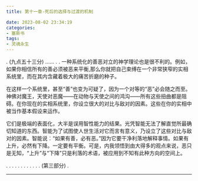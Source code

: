 ```yaml
---
title: 第十一章-死后的选择与过渡的机制

date: 2023-08-02 23:34:19
categories: 
- 塞斯书
tags:
- 灵魂永生
---
```


.
(九点五十三分) ……
.
.
一种系统化的善恶对立的神学理论也是很不利的。例如，如果你相信所有的善必须被恶来平衡,那么你就把自己束缚在一个非常狭窄的实相系统里，而在其内含藏着极大的痛苦折磨的种子。

在这样一个系统里，甚至“善”也变为可疑了，因为一个对等的“恶”必会随之而至。神佛对魔王，天使对恶魔——在动物与天使之间的鸿沟——所有这些扭曲都是阻碍。在你现在的实相系统里，你设立很大的对比与敌对的因素。这些在你的实相中被当作基本假设来运作。

它们是极端的表面化，大半是误用智性能力的结果。光凭智能无法了解直觉所最确切知道的东西。智能为了试图使人世生活对它而言有意义，乃设立了这些对比与敌对的因素。智能说︰“如果有善，必有恶。”因为它要干净利落地解释事情。如果有上升，必然有下降。一定要有平衡。可是，内我领悟到由大得多的观点来说，恶只是无知，“上升”与“下降”只是利落的术语，被应用到不知有此种方向的空间上。

.
.
.
.
.
.
.
.
.
.
.
.
(第三部分)
.

---